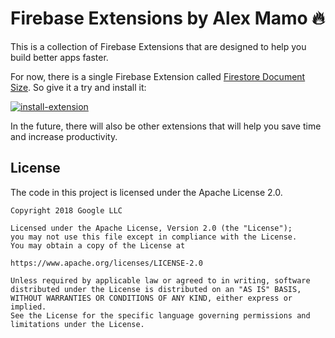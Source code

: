 # Firebase Extensions by Alex Mamo 🔥

This is a collection of Firebase Extensions that are designed to help you build better apps faster.

For now, there is a single Firebase Extension called [Firestore Document Size][1]. So give it a try and install it:

[![install-extension][2]][3]

In the future, there will also be other extensions that will help you save time and increase productivity.

**License**
---
The code in this project is licensed under the Apache License 2.0.

    Copyright 2018 Google LLC

    Licensed under the Apache License, Version 2.0 (the "License");
    you may not use this file except in compliance with the License.
    You may obtain a copy of the License at

    https://www.apache.org/licenses/LICENSE-2.0

    Unless required by applicable law or agreed to in writing, software
    distributed under the License is distributed on an "AS IS" BASIS,
    WITHOUT WARRANTIES OR CONDITIONS OF ANY KIND, either express or implied.
    See the License for the specific language governing permissions and
    limitations under the License.

[1]: https://github.com/alexmamo/firebase-extensions/tree/main/firestore-document-size
[2]: https://i.ibb.co/XWtkZTV/intall-firebase-extension-button.png
[3]: https://console.firebase.google.com/project/_/extensions/install?ref=alexmamo/firestore-document-size
